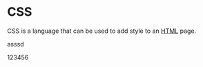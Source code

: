 # CSS



CSS is a language that can be used to add style to an [HTML](/wiki/HTML) page.

asssd
123456